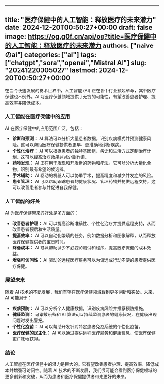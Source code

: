 
---
title: "医疗保健中的人工智能：释放医疗的未来潜力"
date: 2024-12-20T00:50:27+00:00
draft: false
image: https://og.g0f.cn/api/og?title=医疗保健中的人工智能：释放医疗的未来潜力
authors: ["naiveのai"]
categories: ["ai"]
tags: ["chatgpt","sora","openai","Mistral AI"]
slug: "20241220005027"
lastmod: 2024-12-20T00:50:27+00:00
---
在当今快速发展的技术世界中，人工智能 (AI) 正在各个行业掀起革命，其中医疗保健也不例外。AI 为医疗保健领域提供了无穷的可能性，有望改善患者护理、提高效率并降低成本。

### 人工智能在医疗保健中的应用

AI 在医疗保健中的应用范围广泛，包括：

- **诊断和预测：** AI 算法可以分析大量患者数据，识别疾病模式并预测健康风险。这可以帮助医疗保健提供者更早、更准确地诊断疾病。
- **个性化治疗：** AI 可以根据患者的独特基因组、病史和生活方式定制治疗计划。这可以提高治疗效果并减少副作用。
- **药物发现：** AI 正在用于发现和开发新的药物和疗法。它可以分析大量化合物，识别最有希望的候选者。
- **手术辅助：** AI 驱动的机器人可以协助手术，提高精度和减少并发症的风险。
- **患者管理：** AI 可以帮助跟踪患者的健康状况、管理药物并提供远程支持。这可以改善患者参与并促进自我保健。

### 人工智能的好处

AI 为医疗保健带来的好处是多方面的：

- **改善患者护理：** AI 可以提高诊断准确性、个性化治疗并提供远程支持，从而改善患者预后和生活质量。
- **提高效率：** AI 可以自动化繁琐的任务，例如数据分析和图像解释，从而释放医疗保健提供者的宝贵时间。
- **降低成本：** AI 可以帮助减少不必要的测试和程序，提高医疗保健的成本效益。
- **增强可访问性：** AI 驱动的远程医疗服务可以为偏远或行动不便的患者提供医疗保健。

### 展望未来

随着 AI 技术的不断发展，我们有望在医疗保健领域看到更多创新和突破。未来，AI 可能用于：

- **疾病预防：** AI 可以分析个人健康数据，识别疾病风险并推荐预防措施。
- **健康监测：** 可穿戴设备和 AI 算法可以持续监测患者的健康状况，在健康出现问题时发出警报。
- **个性化疫苗：** AI 可以帮助开发针对特定患者免疫系统的个性化疫苗。
- **医疗保健的民主化：** AI 可以通过提供远程医疗服务和健康信息，使医疗保健更广泛地获得。

### 结论

人工智能在医疗保健中的潜力是巨大的。它有望改善患者护理、提高效率、降低成本并增强可访问性。随着 AI 技术的不断发展，我们很可能会看到医疗保健领域的更多创新和突破，从而为患者和医疗保健提供者带来更好的未来。